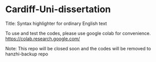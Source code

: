 # Cardiff-Uni-dissertation
Title: Syntax highlighter for ordinary English text

To use and test the codes, please use google colab for convenience.
https://colab.research.google.com/

Note: This repo will be closed soon and the codes will be removed to hanzhi-backup repo

